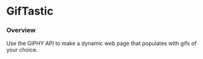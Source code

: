 # GifTastic

### Overview

Use the GIPHY API to make a dynamic web page that populates with gifs of your choice.
<p center img src="assets/images/80s-slang.gif"/p>
